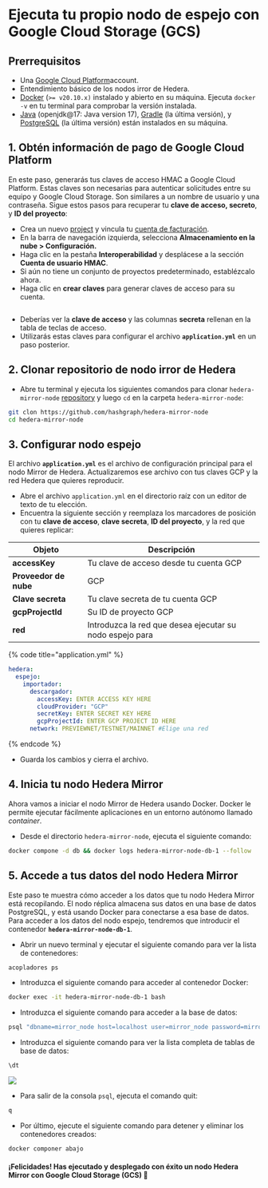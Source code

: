 # Ejecuta tu propio nodo de espejo con Google Cloud Storage (GCS)

## Prerrequisitos

- Una [Google Cloud Platform](https://cloud.google.com/)account.
- Entendimiento básico de los nodos irror de Hedera.
- [Docker](https://www.docker.com/) (`>= v20.10.x)` instalado y abierto en su máquina. Ejecuta `docker -v` en tu terminal para comprobar la versión instalada.
- [Java](https://www.java.com/en/) (openjdk@17: Java version 17), [Gradle](https://gradle.org/install/) (la última versión), y [PostgreSQL](https://www.postgresql.org/) (la última versión) están instalados en su máquina.

## 1. Obtén información de pago de Google Cloud Platform

En este paso, generarás tus claves de acceso HMAC a Google Cloud Platform. Estas claves son necesarias para autenticar solicitudes entre su equipo y Google Cloud Storage. Son similares a un nombre de usuario y una contraseña. Sigue estos pasos para recuperar tu **clave de acceso, secreto**, y **ID del proyecto**:

- Crea un nuevo [project](https://cloud.google.com/resource-manager/docs/creating-managing-projects) y vincula tu [cuenta de facturación](https://cloud.google.com/billing/docs/how-to/manage-billing-account).
- En la barra de navegación izquierda, selecciona **Almacenamiento en la nube > Configuración.**
- Haga clic en la pestaña **Interoperabilidad** y desplácese a la sección **Cuenta de usuario HMAC**.
- Si aún no tiene un conjunto de proyectos predeterminado, establézcalo ahora.
- Haga clic en **crear claves** para generar claves de acceso para su cuenta.

<figure><img src="../../../.gitbook/assets/gcs mirror2.png" alt=""><figcaption></figcaption></figure>

- Deberías ver la **clave de acceso** y las columnas **secreta** rellenan en la tabla de teclas de acceso.
- Utilizarás estas claves para configurar el archivo **`application.yml`** en un paso posterior.

## 2. Clonar repositorio de nodo irror de Hedera

- Abre tu terminal y ejecuta los siguientes comandos para clonar `hedera-mirror-node` [repository](https://github.com/hashgraph/hedera-mirror-node) y luego `cd` en la carpeta `hedera-mirror-node`:

```bash
git clon https://github.com/hashgraph/hedera-mirror-node
cd hedera-mirror-node
```

## 3. Configurar nodo espejo

El archivo **`application.yml`** es el archivo de configuración principal para el nodo Mirror de Hedera. Actualizaremos ese archivo con tus claves GCP y la red Hedera que quieres reproducir.

- Abre el archivo `application.yml` en el directorio raíz con un editor de texto de tu elección.
- Encuentra la siguiente sección y reemplaza los marcadores de posición con tu **clave de acceso**, **clave secreta**, **ID del proyecto**, y la red que quieres replicar:

| Objeto                | Descripción                                              |
| --------------------- | -------------------------------------------------------- |
| **accessKey**         | Tu clave de acceso desde tu cuenta GCP                   |
| **Proveedor de nube** | GCP                                                      |
| **Clave secreta**     | Tu clave secreta de tu cuenta GCP                        |
| **gcpProjectId**      | Su ID de proyecto GCP                                    |
| **red**               | Introduzca la red que desea ejecutar su nodo espejo para |

{% code title="application.yml" %}

```yaml
hedera:
  espejo:
    importador:
      descargador:
        accessKey: ENTER ACCESS KEY HERE
        cloudProvider: "GCP"
        secretKey: ENTER SECRET KEY HERE
        gcpProjectId: ENTER GCP PROJECT ID HERE
      network: PREVIEWNET/TESTNET/MAINNET #Elige una red
```

{% endcode %}

- Guarda los cambios y cierra el archivo.

## 4. Inicia tu nodo Hedera Mirror

Ahora vamos a iniciar el nodo Mirror de Hedera usando Docker. Docker le permite ejecutar fácilmente aplicaciones en un entorno autónomo llamado _container_.

- Desde el directorio `hedera-mirror-node`, ejecuta el siguiente comando:

```bash
docker compone -d db && docker logs hedera-mirror-node-db-1 --follow
```

## 5. Accede a tus datos del nodo Hedera Mirror

Este paso te muestra cómo acceder a los datos que tu nodo Hedera Mirror está recopilando. El nodo réplica almacena sus datos en una base de datos PostgreSQL, y está usando Docker para conectarse a esa base de datos. Para acceder a los datos del nodo espejo, tendremos que introducir el contenedor **`hedera-mirror-node-db-1`**.

- Abrir un nuevo terminal y ejecutar el siguiente comando para ver la lista de contenedores:

```bash
acopladores ps
```

- Introduzca el siguiente comando para acceder al contenedor Docker:

```bash
docker exec -it hedera-mirror-node-db-1 bash
```

- Introduzca el siguiente comando para acceder a la base de datos:

```bash
psql "dbname=mirror_node host=localhost user=mirror_node password=mirror_node_pass port=5432"
```

- Introduzca el siguiente comando para ver la lista completa de tablas de base de datos:

```bash
\dt
```

![](<../../../.gitbook/assets/image (4).png>)

- Para salir de la consola `psql`, ejecuta el comando quit:

```bash
q
```

- Por último, ejecute el siguiente comando para detener y eliminar los contenedores creados:

```bash
docker componer abajo
```

#### ¡Felicidades! Has ejecutado y desplegado con éxito un nodo Hedera Mirror con Google Cloud Storage (GCS) 🚀
